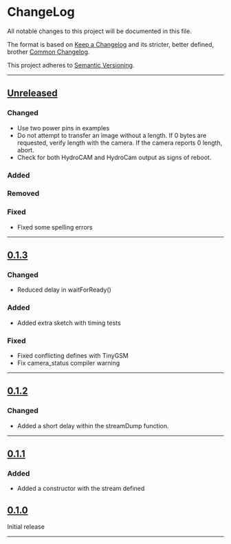 # ChangeLog

All notable changes to this project will be documented in this file.

The format is based on [Keep a Changelog](https://keepachangelog.com/en/1.0.0/) and its stricter, better defined, brother [Common Changelog](https://common-changelog.org/).

This project adheres to [Semantic Versioning](https://semver.org/spec/v2.0.0.html).

***

## [Unreleased]

### Changed

- Use two power pins in examples
- Do not attempt to transfer an image without a length. If 0 bytes are requested, verify length with the camera. If the camera reports 0 length, abort.
- Check for both HydroCAM and HydroCam output as signs of reboot.

### Added

### Removed

### Fixed

- Fixed some spelling errors

***

## [0.1.3]

### Changed

- Reduced delay in waitForReady()

### Added

- Added extra sketch with timing tests

### Fixed

- Fixed conflicting defines with TinyGSM
- Fix camera_status compiler warning

***

## [0.1.2]

### Changed

- Added a short delay within the streamDump function.

***

## [0.1.1]

### Added

- Added a constructor with the stream defined

## [0.1.0]

Initial release

***

[Unreleased]: https://github.com/EnviroDIY/GeoluxCamera/compare/v0.1.3...HEAD
[0.1.3]: https://github.com/EnviroDIY/GeoluxCamera/releases/tag/v0.1.3
[0.1.2]: https://github.com/EnviroDIY/GeoluxCamera/releases/tag/v0.1.2
[0.1.1]: https://github.com/EnviroDIY/GeoluxCamera/releases/tag/v0.1.1
[0.1.0]: https://github.com/EnviroDIY/GeoluxCamera/releases/tag/v0.1.0
